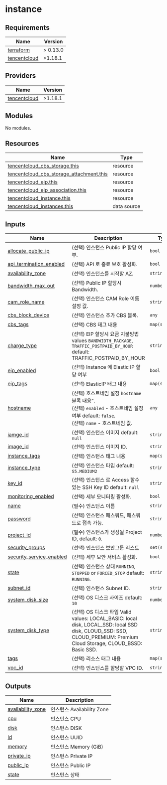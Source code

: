 # instance

<!-- BEGINNING OF PRE-COMMIT-TERRAFORM DOCS HOOK -->
## Requirements

| Name | Version |
|------|---------|
| <a name="requirement_terraform"></a> [terraform](#requirement\_terraform) | > 0.13.0 |
| <a name="requirement_tencentcloud"></a> [tencentcloud](#requirement\_tencentcloud) | >1.18.1 |

## Providers

| Name | Version |
|------|---------|
| <a name="provider_tencentcloud"></a> [tencentcloud](#provider\_tencentcloud) | >1.18.1 |

## Modules

No modules.

## Resources

| Name | Type |
|------|------|
| [tencentcloud_cbs_storage.this](https://registry.terraform.io/providers/tencentcloudstack/tencentcloud/latest/docs/resources/cbs_storage) | resource |
| [tencentcloud_cbs_storage_attachment.this](https://registry.terraform.io/providers/tencentcloudstack/tencentcloud/latest/docs/resources/cbs_storage_attachment) | resource |
| [tencentcloud_eip.this](https://registry.terraform.io/providers/tencentcloudstack/tencentcloud/latest/docs/resources/eip) | resource |
| [tencentcloud_eip_association.this](https://registry.terraform.io/providers/tencentcloudstack/tencentcloud/latest/docs/resources/eip_association) | resource |
| [tencentcloud_instance.this](https://registry.terraform.io/providers/tencentcloudstack/tencentcloud/latest/docs/resources/instance) | resource |
| [tencentcloud_instances.this](https://registry.terraform.io/providers/tencentcloudstack/tencentcloud/latest/docs/data-sources/instances) | data source |

## Inputs

| Name | Description | Type | Default | Required |
|------|-------------|------|---------|:--------:|
| <a name="input_allocate_public_ip"></a> [allocate\_public\_ip](#input\_allocate\_public\_ip) | (선택) 인스턴스 Public IP 할당 여부. | `bool` | `false` | no |
| <a name="input_api_termination_enabled"></a> [api\_termination\_enabled](#input\_api\_termination\_enabled) | (선택) API 로 종료 보호 활성화. | `bool` | `true` | no |
| <a name="input_availability_zone"></a> [availability\_zone](#input\_availability\_zone) | (선택) 인스턴스를 시작할 AZ. | `string` | `null` | no |
| <a name="input_bandwidth_max_out"></a> [bandwidth\_max\_out](#input\_bandwidth\_max\_out) | (선택) Public IP 할당시 Bandwidth. | `number` | `null` | no |
| <a name="input_cam_role_name"></a> [cam\_role\_name](#input\_cam\_role\_name) | (선택) 인스턴스 CAM Role 이름 설정 값. | `string` | `null` | no |
| <a name="input_cbs_block_device"></a> [cbs\_block\_device](#input\_cbs\_block\_device) | (선택) 인스턴스 추가 CBS 블록. | `any` | `{}` | no |
| <a name="input_cbs_tags"></a> [cbs\_tags](#input\_cbs\_tags) | (선택) CBS 태그 내용 | `map(string)` | `{}` | no |
| <a name="input_charge_type"></a> [charge\_type](#input\_charge\_type) | (선택) EIP 할당시 요금 지불방법 values `BANDWIDTH_PACKAGE`, `TRAFFIC_POSTPAID_BY_HOUR` default: TRAFFIC\_POSTPAID\_BY\_HOUR | `string` | `"TRAFFIC_POSTPAID_BY_HOUR"` | no |
| <a name="input_eip_enabled"></a> [eip\_enabled](#input\_eip\_enabled) | (선택) Instance 에 Elastic IP 할당 여부 | `bool` | `false` | no |
| <a name="input_eip_tags"></a> [eip\_tags](#input\_eip\_tags) | (선택) ElasticIP 태그 내용 | `map(string)` | `{}` | no |
| <a name="input_hostname"></a> [hostname](#input\_hostname) | (선택) 호스트네임 설정 `hostname` 블록 내용".<br>    (선택) `enabled` - 호스트네임 설정 여부 default: `false`.<br>    (선택) `name` - 호스트네임 값. | `any` | `null` | no |
| <a name="input_iamge_id"></a> [iamge\_id](#input\_iamge\_id) | (선택) 인스턴스 이미지 default: `null` | `string` | `null` | no |
| <a name="input_image_id"></a> [image\_id](#input\_image\_id) | (선택) 인스턴스 이미지 ID. | `string` | `null` | no |
| <a name="input_instance_tags"></a> [instance\_tags](#input\_instance\_tags) | (선택) 인스턴스 태그 내용 | `map(string)` | `{}` | no |
| <a name="input_instance_type"></a> [instance\_type](#input\_instance\_type) | (선택) 인스턴스 타입 default: `S5.MEDIUM2` | `string` | `"S5.MEDIUM2"` | no |
| <a name="input_key_id"></a> [key\_id](#input\_key\_id) | (선택) 인스턴스 로 Access 할수 있는 SSH Key ID default: `null` | `string` | `null` | no |
| <a name="input_monitoring_enabled"></a> [monitoring\_enabled](#input\_monitoring\_enabled) | (선택) 세부 모니터링 활성화. | `bool` | `true` | no |
| <a name="input_name"></a> [name](#input\_name) | (필수) 인스턴스 이름 | `string` | n/a | yes |
| <a name="input_password"></a> [password](#input\_password) | (선택) 인스턴스 패스워드, 패스워드로 접속 가능. | `string` | `null` | no |
| <a name="input_project_id"></a> [project\_id](#input\_project\_id) | (필수) 인스턴스가 생성될 Project ID, default: `0`. | `number` | `0` | no |
| <a name="input_security_groups"></a> [security\_groups](#input\_security\_groups) | (선택) 인스턴스 보안그룹 리스트 | `set(string)` | `[]` | no |
| <a name="input_security_service_enabled"></a> [security\_service\_enabled](#input\_security\_service\_enabled) | (선택) 세부 보안 서비스 활성화. | `bool` | `true` | no |
| <a name="input_state"></a> [state](#input\_state) | (선택) 인스턴스 상태 `RUNNING`, `STOPPED` or `FORCED_STOP` default: `RUNNING`. | `string` | `"RUNNING"` | no |
| <a name="input_subnet_id"></a> [subnet\_id](#input\_subnet\_id) | (선택) 인스턴스 Subnet ID. | `string` | `null` | no |
| <a name="input_system_disk_size"></a> [system\_disk\_size](#input\_system\_disk\_size) | (선택) OS 디스크 사이즈 default: `10` | `number` | `10` | no |
| <a name="input_system_disk_type"></a> [system\_disk\_type](#input\_system\_disk\_type) | (선택) OS 디스크 타입 Valid values: LOCAL\_BASIC: local disk, LOCAL\_SSD: local SSD disk, CLOUD\_SSD: SSD, CLOUD\_PREMIUM: Premium Cloud Storage, CLOUD\_BSSD: Basic SSD. | `string` | `null` | no |
| <a name="input_tags"></a> [tags](#input\_tags) | (선택) 리소스 태그 내용 | `map(string)` | `{}` | no |
| <a name="input_vpc_id"></a> [vpc\_id](#input\_vpc\_id) | (선택) 인스턴스를 할당할 VPC ID. | `string` | `null` | no |

## Outputs

| Name | Description |
|------|-------------|
| <a name="output_availability_zone"></a> [availability\_zone](#output\_availability\_zone) | 인스턴스 Availability Zone |
| <a name="output_cpu"></a> [cpu](#output\_cpu) | 인스턴스 CPU |
| <a name="output_disk"></a> [disk](#output\_disk) | 인스턴스 DISK |
| <a name="output_id"></a> [id](#output\_id) | 인스턴스 UUID |
| <a name="output_memory"></a> [memory](#output\_memory) | 인스턴스 Memory (GiB) |
| <a name="output_private_ip"></a> [private\_ip](#output\_private\_ip) | 인스턴스 Private IP |
| <a name="output_public_ip"></a> [public\_ip](#output\_public\_ip) | 인스턴스 Public IP |
| <a name="output_state"></a> [state](#output\_state) | 인스턴스 상태 |
<!-- END OF PRE-COMMIT-TERRAFORM DOCS HOOK -->
